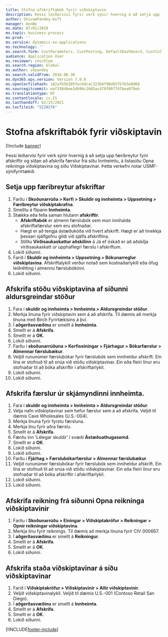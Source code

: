 ```yaml
---
title: Stofna afskriftabók fyrir viðskiptavin
description: Þessi leiðarvísi fyrir verk sýnir hvernig á að setja upp færibreytur fyrir afskriftir og síðan að afskrifa færslur frá síðu Innheimtu, á listasíðu Opna reikninga viðskiptavina og síðu Viðskiptavinar.
author: ShivamPandey-msft
manager: AnnBe
ms.date: 07/01/2019
ms.topic: business-process
ms.prod: ''
ms.service: dynamics-ax-applications
ms.technology: ''
ms.search.form: CustParameters, CustPosting, DefaultDashboard, CustCollectionsPoolsListPage, CustWriteOff, LedgerJournalTable, LedgerJournalTransDaily, CustCollections, CustOpenInvoicesListPage, CustTable
audience: Application User
ms.reviewer: roschlom
ms.search.region: Global
ms.author: shpandey
ms.search.validFrom: 2016-06-30
ms.dyn365.ops.version: Version 7.0.0
ms.openlocfilehash: 182afb5b105fec6dcac323b4f98db5fb7b3e0d68
ms.sourcegitcommit: eaf330dbee1db96c20d5ac479f007747bea079eb
ms.translationtype: HT
ms.contentlocale: is-IS
ms.lasthandoff: 02/15/2021
ms.locfileid: "5220276"
---
```

# <a name="create-a-write-off-journal-for-a-customer"></a>Stofna afskriftabók fyrir viðskiptavin

[!include [banner](../../includes/banner.md)]

Þessi leiðarvísi fyrir verk sýnir hvernig á að setja upp færibreytur fyrir afskriftir og síðan að afskrifa færslur frá síðu Innheimtu, á listasíðu Opna reikninga viðskiptavina og síðu Viðskiptavinar. Þetta verkefni notar USMF-sýnifyrirtækið.


## <a name="set-up-the-write-off-parameters"></a>Setja upp færibreytur afskriftar
1. Farðu í **Skoðunarrúða > Kerfi > Skuldir og innheimta > Uppsetning > Færibreytur viðskiptakrafna**.
2. Smelltu á flipann **Innheimta**.
3. Stækka eða fella saman hlutann **afskriftir**.
    - **Afskriftabók** er almenn færslubók sem mun innihalda afskriftafærslur sem eru stofnaðar.  
    - Hægt er að tengja ástæðukóða við hvert afskrift. Hægt er að hnekkja þessari sjálfgefnu gildi við sjálfa afskriftina.  
    - Stilltu **Virðisaukaskattur aðskilinn** á Já ef óskað er að aðskilja virðisaukaskatt úr upphaflegri færslu í afskriftum.  
4. Lokið síðunni.
5. Farið í **Skuldir og innheimta > Uppsetning > Bókunarreglur viðskiptavina**. Afskriftalykill verður notað sem kostnaðarlykill eða öfug leiðrétting í almennu færslubókinni.
6. Lokið síðunni.

## <a name="write-off-a-customer-balance-from-the-aged-balances-page"></a>Afskrifa stöðu viðskiptavina af síðunni aldursgreindar stöður
1. Fara í **skuldir og innheimta > Innheimta > Aldursgreindar stöður**.
2. Merkja línuna fyrir viðskiptavin sem á að afskrifa. Til dæmis að merkja línuna með Birch Fyrirtækisins á því.
3. Í **aðgerðasvæðinu** er smellt á **Innheimta**.
4. Smellt er á **Afskrifa**.
5. Smellt er á **OK**.
6. Lokið síðunni.
7. Farðu í **skoðunarrúðuna > Kerfiseiningar > Fjárhagur > Bókarfærslur > Almennar færslubækur**.
8. Veljið rununúmer færslubókar fyrir færslubók sem inniheldur afskrift. Ein lína er stofnuð til að snúa við stöðu viðskiptavinar. Ein eða fleiri línur eru stofnaðar til að bóka afskriftir í afskriftarlykil.  
9. Lokið síðunni.
10. Lokið síðunni.

## <a name="write-off-transactions-from-the-collections-form"></a>Afskrifa færslur úr skjámyndinni innheimta.
1. Fara í **skuldir og innheimta > Innheimta > Aldursgreindar stöður**.
2. Velja nafn viðskiptavinar sem hefur færslur sem á að afskrifa. Veljið til dæmis Cave Wholesales (U.S.-004).
3. Merkja línuna fyrir fyrstu færsluna.
4. Merkja línu fyrir aðra færslu.
5. Smellt er á **Afskrifa**.
6. Færðu inn 'Lélegar skuldir' í svæði **Ástæðuathugasemd**.
7. Smellt er á **OK**.
8. Lokið síðunni.
9. Lokið síðunni.
10. Farðu í **Fjárhag > Færslubókarfærslur > Almennar færslubækur**.
11. Veljið rununúmer færslubókar fyrir færslubók sem inniheldur afskrift. Ein lína er stofnuð til að snúa við stöðu viðskiptavinar. Ein eða fleiri línur eru stofnaðar til að bóka afskriftir í afskriftarlykil.  
12. Lokið síðunni.
13. Lokið síðunni.

## <a name="write-off-an-invoice-from-the-open-customers-invoices-page"></a>Afskrifa reikning frá síðunni Opna reikninga viðskiptavinir
1. Farðu í **Skoðunarrúðu > Einingar > Viðskiptakröfur > Reikningar > Opnir reikningar viðskiptavina**.
2. Merkja línu fyrir reiknings. Til dæmis að merkja línuna fyrir CIV 000667.
3. Í **aðgerðasvæðinu** er smellt á **Reikningur**.
4. Smellt er á **Afskrifa**.
5. Smellt er á **OK**.
6. Lokið síðunni.

## <a name="write-off-a-customer-balance-from-the-customer-page"></a>Afskrifa staða viðskiptavinar á síðu viðskiptavinar
1. Farið í **Viðskiptakröfur > Viðskiptavinir > Allir viðskiptavinir**.
2. Veljið viðskiptavinalykil. Veljið til dæmis U.S.-001 (Contoso Retail San Diego).
3. Í **aðgerðasvæðinu** er smellt á **Innheimta**.
4. Smellt er á **Afskrifa**.
5. Smellt er á **OK**.
6. Lokið síðunni.



[!INCLUDE[footer-include](../../../includes/footer-banner.md)]